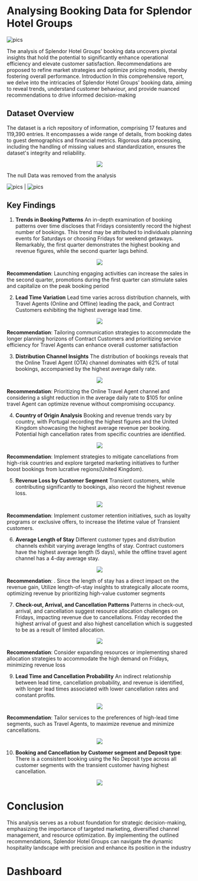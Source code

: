 # Analysing Booking Data for Splendor Hotel Groups
![pics](https://th.bing.com/th/id/R.f0f921b3cb56a111c5ff3c5a69140cde?rik=hHWeC9LTlSgcJQ&pid=ImgRaw&r=0)

The analysis of Splendor Hotel Groups' booking data uncovers pivotal insights that hold the potential to significantly enhance operational efficiency and elevate customer satisfaction. Recommendations are proposed to refine market strategies and optimize pricing models, thereby fostering overall performance.
Introduction 
In this comprehensive report, we delve into the intricacies of Splendor Hotel Groups' booking data, aiming to reveal trends, understand customer behaviour, and provide nuanced recommendations to drive informed decision-making

## Dataset Overview
The dataset is a rich repository of information, comprising 17 features and 119,390 entries. It encompasses a wide range of details, from booking dates to guest demographics and financial metrics. Rigorous data processing, including the handling of missing values and standardization, ensures the dataset's integrity and reliability.

<p align="center">
  <img src="https://github.com/AbraxAnalyst/AnalysisOfSplendor_Hotel/blob/main/pics/1_Dataview.PNG"/>
</p>
The null Data was removed from the analysis 
                                                   
![pics](https://github.com/AbraxAnalyst/AnalysisOfSplendor_Hotel/blob/main/pics/2_repolaceNull.PNG) | ![pics](https://github.com/AbraxAnalyst/AnalysisOfSplendor_Hotel/blob/main/pics/3_neatdata.PNG)

## Key Findings

1. **Trends in Booking Patterns**
An in-depth examination of booking patterns over time discloses that Fridays consistently record the highest number of bookings. This trend may be attributed to individuals planning events for Saturdays or choosing Fridays for weekend getaways. Remarkably, the first quarter demonstrates the highest booking and revenue figures, while the second quarter lags behind.

<p align="center">
  <img src="https://github.com/AbraxAnalyst/AnalysisOfSplendor_Hotel/blob/main/pics/4_SeasonalTrend.PNG"/>
</p>

**Recommendation**: Launching engaging activities can increase the sales in the second quarter, promotions during the first quarter can stimulate sales and capitalize on the peak booking period

2. **Lead Time Variation**
Lead time varies across distribution channels, with Travel Agents (Online and Offline) leading the pack, and Contract Customers exhibiting the highest average lead time.

<p align="center">
  <img src="https://github.com/AbraxAnalyst/AnalysisOfSplendor_Hotel/blob/main/pics/5_Leadtime.PNG"/>
</p>

**Recommendation**: Tailoring communication strategies to accommodate the longer planning horizons of Contract Customers and prioritizing service efficiency for Travel Agents can enhance overall customer satisfaction

3. **Distribution Channel Insights**
The distribution of bookings reveals that the Online Travel Agent (OTA) channel dominates with 62% of total bookings, accompanied by the highest average daily rate.

<p align="center">
  <img src="https://github.com/AbraxAnalyst/AnalysisOfSplendor_Hotel/blob/main/pics/6_numberofBooking.PNG"/>
</p>

**Recommendation**: Prioritizing the Online Travel Agent channel and considering a slight reduction in the average daily rate to $105 for online travel Agent can optimize revenue without compromising occupancy. 

4. **Country of Origin Analysis**
Booking and revenue trends vary by country, with Portugal recording the highest figures and the United Kingdom showcasing the highest average revenue per booking. Potential high cancellation rates from specific countries are identified.

 <p align="center">
  <img src="https://github.com/AbraxAnalyst/AnalysisOfSplendor_Hotel/blob/main/pics/7_bookingandRevenue.PNG"/>
</p>
 
**Recommendation**: Implement strategies to mitigate cancellations from high-risk countries and explore targeted marketing initiatives to further boost bookings from lucrative regions(United Kingdom).

5. **Revenue Loss by Customer Segment**
Transient customers, while contributing significantly to bookings, also record the highest revenue loss.

 <p align="center">
  <img src="https://github.com/AbraxAnalyst/AnalysisOfSplendor_Hotel/blob/main/pics/8_revenueloss.PNG"/>
</p>

**Recommendation**: Implement customer retention initiatives, such as loyalty programs or exclusive offers, to increase the lifetime value of Transient customers.

6. **Average Length of Stay**
Different customer types and distribution channels exhibit varying average lengths of stay. Contract customers have the highest average length (5 days), while the offline travel agent channel has a 4-day average stay.

 <p align="center">
  <img src="https://github.com/AbraxAnalyst/AnalysisOfSplendor_Hotel/blob/main/pics/Average%20length%20of%20stay.PNG"/>
</p>
 
**Recommendation**: . Since the length of stay has a direct impact on the revenue gain, Utilize length-of-stay insights to strategically allocate rooms, optimizing revenue by prioritizing high-value customer segments

7. **Check-out, Arrival, and Cancellation Patterns**
Patterns in check-out, arrival, and cancellation suggest resource allocation challenges on Fridays, impacting revenue due to cancellations. Friday recorded the highest arrival of guest and also highest cancellation which is suggested to be as a result of limited allocation.

<p align="center">
  <img src="https://github.com/AbraxAnalyst/AnalysisOfSplendor_Hotel/blob/main/pics/11_checkoutPattern.PNG"/>
</p>

 
**Recommendation**: Consider expanding resources or implementing shared allocation strategies to accommodate the high demand on Fridays, minimizing revenue loss

9. **Lead Time and Cancellation Probability**
An indirect relationship between lead time, cancellation probability, and revenue is identified, with longer lead times associated with lower cancellation rates and constant profits.

<p align="center">
  <img src="https://github.com/AbraxAnalyst/AnalysisOfSplendor_Hotel/blob/main/pics/13_RevenuebyTimelead.PNG"/>
</p>
 
**Recommendation**: Tailor services to the preferences of high-lead time segments, such as Travel Agents, to maximize revenue and minimize cancellations.
<p align="center">
  <img src="https://github.com/AbraxAnalyst/AnalysisOfSplendor_Hotel/blob/main/pics/12_customerandDepositType.PNG"/>
</p>

10. **Booking and Cancellation by Customer segment and Deposit type**: There is a consistent booking using the No Deposit type across all customer segments with the transient customer having highest cancellation.

 <p align="center">
  <img src="https://github.com/AbraxAnalyst/AnalysisOfSplendor_Hotel/blob/main/pics/13_RevenuebyTimelead.PNG"/>
</p>

# Conclusion
This analysis serves as a robust foundation for strategic decision-making, emphasizing the importance of targeted marketing, diversified channel management, and resource optimization. By implementing the outlined recommendations, Splendor Hotel Groups can navigate the dynamic hospitality landscape with precision and enhance its position in the industry


# Dashboard
<p align="center">
  <img src=""/>
</p>







